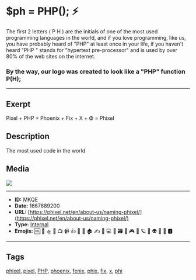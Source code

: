 # $ph = PHP(); ⚡
The first 2 letters ( P H ) are the initials of one of the most used programming languages in the world, and if you love programming, like us, you have probably heard of "PHP" at least once in your life, if you haven't heard "PHP " stands for "hypertext pre-processor" and is used by over 80% of the web sites on the internet.
 
### By the way, our logo was created to look like a "PHP" function P(H);


------------
## Exerpt
Pixel + PHP + Phoenix + Fix + X + Φ = Phixel
## Description
The most used code in the world
## Media
<img src="media/the-name-coding.jpg">

------------
- **ID:** MKQE
- **Date:** 1667689200
- **URL:** [https://phixel.net/en/about-us/naming-phixel/](https://phixel.net/en/about-us/naming-phixel/)
- **Type:** [Internal](#Internal)
- **Emojis:** 🆒 🎨 🛸 📼 📺 📹 👍 🔗 📝 🏠 ✍️ 👨 💻 👑 🗃 👾 🎮 📲 🪐 🌟 👽 🚀 🌌 🅸

------------
## Tags
[phixel](#phixel), [pixel](#pixel), [PHP](#PHP), [phoenix](#phoenix), [fenix](#fenix), [phix](#phix), [fix](#fix), [x](#x), [phi](#phi)
